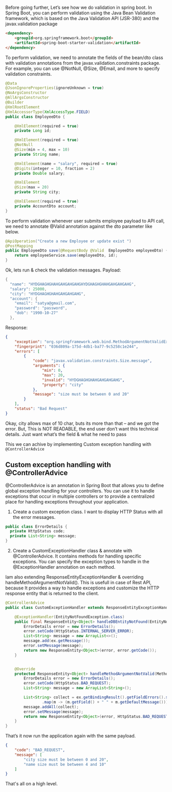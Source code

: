 Before going further, Let’s see how we do validation in spring boot.
In Spring Boot, you can perform validation using the Java Bean Validation framework, which is based on the Java Validation API (JSR-380) and the javax.validation package
```html
<dependency>
    <groupId>org.springframework.boot</groupId>
    <artifactId>spring-boot-starter-validation</artifactId>
</dependency>

```
To perform validation, we need to annotate the fields of the bean/dto class with validation annotations from the javax.validation.constraints package. For example, you can use @NotNull, @Size, @Email, and more to specify validation constraints.


```java
@Data
@JsonIgnoreProperties(ignoreUnknown = true)
@NoArgsConstructor
@AllArgsConstructor
@Builder
@XmlRootElement
@XmlAccessorType(XmlAccessType.FIELD)
public class EmployeeDto {

    @XmlElement(required = true)
    private Long id;

    @XmlElement(required = true)
    @NotNull
    @Size(min = 4, max = 10)
    private String name;

    @XmlElement(name = "salary", required = true)
    @Digits(integer = 10, fraction = 2)
    private Double salary;

    @XmlElement
    @Size(max = 20)
    private String city;

    @XmlElement(required = true)
    private AccountDto account; 
}
```

To perform validation whenever user submits employee payload to API call, we need to annotate @Valid annotation against the dto parameter like below.

```java
@ApiOperation("Create a new Employee or update exist ")
@PostMapping
public EmployeeDto save(@RequestBody @Valid  EmployeeDto employeeDto) {
    return employeeService.save(employeeDto, id);
}
```

Ok, lets run & check the validation messages.
Payload:
```java
{
  "name": "HYDGHAGHGHAHGAHGAHGAHGHYDGHAGHGHAHGAHGAHGAHG",
  "salary": 25000,
  "city": "HYDGHAGHGHAHGAHGAHGAHG",
  "account": {
    "email": "satya@gmail.com",
    "password": "password",
    "dob": "1990-10-27"
  },
```

Response:
```json
{
    "exception": "org.springframework.web.bind.MethodArgumentNotValidException",
    "fingerprint": "036d809a-175d-4db1-ba77-9c5258c1e244",
    "errors": [
        {
            "code": "javax.validation.constraints.Size.message",
            "arguments": {
                "min": 0,
                "max": 20,
                "invalid": "HYDGHAGHGHAHGAHGAHGAHG",
                "property": "city"
            },
            "message": "size must be between 0 and 20"
        }
    ],
    "status": "Bad Request"
}
```

Okay, city allows max of 10 char, buts its more than that – and we got the error.
But, This is NOT READABLE, the end user don’t want this technical details. Just want what’s the field & what he need to pass

This we can achive by implementing Custom exception handling with `@ControllerAdvice`

## Custom exception handling with @ControllerAdvice

@ControllerAdvice is an annotation in Spring Boot that allows you to define global exception handling for your controllers. You can use it to handle exceptions that occur in multiple controllers or to provide a centralized place for handling exceptions throughout your application.

1. Create a custom exception class. I want to display HTTP Status with all the error messages.

```java
public class ErrorDetails {
  private HttpStatus code;
  private List<String> message;
}
```

2. Create a CustomExceptionHandler class & annotate with @ControllerAdvice.  It contains methods for handling specific exceptions. You can specify the exception types to handle in the @ExceptionHandler annotation on each method.

Iam also extending  ResponseEntityExceptionHandler & overriding handleMethodArgumentNotValid(). This is usefull in case of Rest API, because It provides a way to handle exceptions and customize the HTTP response entity that is returned to the client.

```java
@ControllerAdvice
public class CustomExceptionHandler extends ResponseEntityExceptionHandler {

    @ExceptionHandler(EntityNotFoundException.class)
    public final ResponseEntity<Object> handleDBEntityNotFound(EntityNotFoundException ex, WebRequest webRequest) {
        ErrorDetails error = new ErrorDetails();
        error.setCode(HttpStatus.INTERNAL_SERVER_ERROR);
        List<String> message = new ArrayList<>();
        message.add(ex.getMessage());
        error.setMessage(message);
        return new ResponseEntity<Object>(error, error.getCode());
    }


    @Override
    protected ResponseEntity<Object> handleMethodArgumentNotValid(MethodArgumentNotValidException ex, HttpHeaders headers, HttpStatus status, WebRequest request) {
        ErrorDetails error = new ErrorDetails();
        error.setCode(HttpStatus.BAD_REQUEST);
        List<String> message = new ArrayList<String>();

        List<String> collect = ex.getBindingResult().getFieldErrors().stream().filter(Objects::nonNull)
                .map(m -> (m.getField() + " " + m.getDefaultMessage())).collect(Collectors.toList());
        message.addAll(collect);
        error.setMessage(message);
        return new ResponseEntity<Object>(error, HttpStatus.BAD_REQUEST);
    }
}

```

That’s it now run the application again with the same payload.
```json
{
    "code": "BAD_REQUEST",
    "message": [
        "city size must be between 0 and 20",
        "name size must be between 4 and 10"
    ]
}
```

That's all on a high level. 
